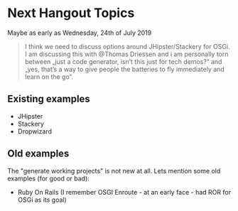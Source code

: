 # Next Hangout Topics

Maybe as early as Wednesday, 24th of July 2019

> I think we need to discuss options around JHipster/Stackery for OSGi. I am discussing this with @Thomas Driessen and i am personally torn between „just a code generator, isn’t this just for tech demos?“ and „yes, that’s a way to give people the batteries to fly immediately and learn on the go“.

## Existing examples 

- JHipster
- Stackery
- Dropwizard

## Old examples
The "generate working projects" is not new at all. Lets mention some old examples (for good or bad):

- Ruby On Rails (I remember OSGI Enroute - at an early face - had ROR for OSGi as its goal)
